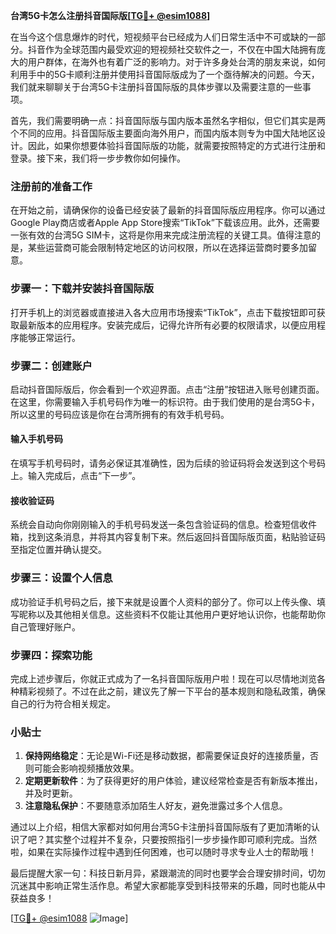 **台湾5G卡怎么注册抖音国际版[[TG💪+ @esim1088](https://t.me/s/esim1088)]**

在当今这个信息爆炸的时代，短视频平台已经成为人们日常生活中不可或缺的一部分。抖音作为全球范围内最受欢迎的短视频社交软件之一，不仅在中国大陆拥有庞大的用户群体，在海外也有着广泛的影响力。对于许多身处台湾的朋友来说，如何利用手中的5G卡顺利注册并使用抖音国际版成为了一个亟待解决的问题。今天，我们就来聊聊关于台湾5G卡注册抖音国际版的具体步骤以及需要注意的一些事项。

首先，我们需要明确一点：抖音国际版与国内版本虽然名字相似，但它们其实是两个不同的应用。抖音国际版主要面向海外用户，而国内版本则专为中国大陆地区设计。因此，如果你想要体验抖音国际版的功能，就需要按照特定的方式进行注册和登录。接下来，我们将一步步教你如何操作。

### 注册前的准备工作

在开始之前，请确保你的设备已经安装了最新的抖音国际版应用程序。你可以通过Google Play商店或者Apple App Store搜索“TikTok”下载该应用。此外，还需要一张有效的台湾5G SIM卡，这将是你用来完成注册流程的关键工具。值得注意的是，某些运营商可能会限制特定地区的访问权限，所以在选择运营商时要多加留意。

### 步骤一：下载并安装抖音国际版

打开手机上的浏览器或直接进入各大应用市场搜索“TikTok”，点击下载按钮即可获取最新版本的应用程序。安装完成后，记得允许所有必要的权限请求，以便应用程序能够正常运行。

### 步骤二：创建账户

启动抖音国际版后，你会看到一个欢迎界面。点击“注册”按钮进入账号创建页面。在这里，你需要输入手机号码作为唯一的标识符。由于我们使用的是台湾5G卡，所以这里的号码应该是你在台湾所拥有的有效手机号码。

#### 输入手机号码

在填写手机号码时，请务必保证其准确性，因为后续的验证码将会发送到这个号码上。输入完成后，点击“下一步”。

#### 接收验证码

系统会自动向你刚刚输入的手机号码发送一条包含验证码的信息。检查短信收件箱，找到这条消息，并将其内容复制下来。然后返回抖音国际版页面，粘贴验证码至指定位置并确认提交。

### 步骤三：设置个人信息

成功验证手机号码之后，接下来就是设置个人资料的部分了。你可以上传头像、填写昵称以及其他相关信息。这些资料不仅能让其他用户更好地认识你，也能帮助你自己管理好账户。

### 步骤四：探索功能

完成上述步骤后，你就正式成为了一名抖音国际版用户啦！现在可以尽情地浏览各种精彩视频了。不过在此之前，建议先了解一下平台的基本规则和隐私政策，确保自己的行为符合相关规定。

### 小贴士

1. **保持网络稳定**：无论是Wi-Fi还是移动数据，都需要保证良好的连接质量，否则可能会影响视频播放效果。
2. **定期更新软件**：为了获得更好的用户体验，建议经常检查是否有新版本推出，并及时更新。
3. **注意隐私保护**：不要随意添加陌生人好友，避免泄露过多个人信息。

通过以上介绍，相信大家都对如何用台湾5G卡注册抖音国际版有了更加清晰的认识了吧？其实整个过程并不复杂，只要按照指引一步步操作即可顺利完成。当然啦，如果在实际操作过程中遇到任何困难，也可以随时寻求专业人士的帮助哦！

最后提醒大家一句：科技日新月异，紧跟潮流的同时也要学会合理安排时间，切勿沉迷其中影响正常生活作息。希望大家都能享受到科技带来的乐趣，同时也能从中获益良多！

[[TG💪+ @esim1088](https://t.me/s/esim1088) ![Image](https://i.postimg.cc/4NQfJmqS/Snipaste-2025-05-13-00-14-12.png)]